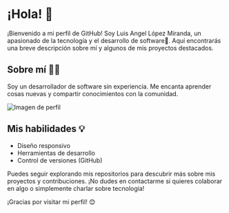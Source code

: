 # ¡Hola! 👋

¡Bienvenido a mi perfil de GitHub! Soy Luis Angel López Miranda, un apasionado de la tecnología y el desarrollo de software🚀. Aquí encontrarás una breve descripción sobre mí y algunos de mis proyectos destacados.

## Sobre mí 👨‍💻 

Soy un desarrollador de software sin experiencia. Me encanta aprender cosas nuevas y compartir conocimientos con la comunidad.

![Imagen de perfil](https://avatars.githubusercontent.com/u/60529166?v=4)

## Mis habilidades 💡

- Diseño responsivo
- Herramientas de desarrollo
- Control de versiones
(GitHub)

Puedes seguir explorando mis repositorios para descubrir más sobre mis proyectos y contribuciones. ¡No dudes en contactarme si quieres colaborar en algo o simplemente charlar sobre tecnología!

¡Gracias por visitar mi perfil! 😊
